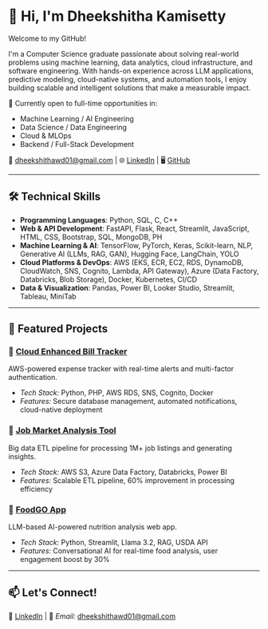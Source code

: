 <!--
*Kavyavemuri25/Kavyavemuri25* is a ✨ special ✨ repository because its README.md (this file) appears on your GitHub profile.

Here are some ideas to get you started:

- 🔭 I’m currently working on ...
- 🌱 I’m currently learning ...
- 👯 I’m looking to collaborate on ...
- 🤔 I’m looking for help with ...
- 💬 Ask me about ...
- 📫 How to reach me: ...
- 😄 Pronouns: ...
- ⚡ Fun fact: ...
-->

# 👋 Hi, I'm Dheekshitha Kamisetty  

Welcome to my GitHub!

I'm a Computer Science graduate passionate about solving real-world problems using machine learning, data analytics, cloud infrastructure, and software engineering. With hands-on experience across LLM applications, predictive modeling, cloud-native systems, and automation tools, I enjoy building scalable and intelligent solutions that make a measurable impact.

📍 Currently open to full-time opportunities in:  
- Machine Learning / AI Engineering  
- Data Science / Data Engineering  
- Cloud & MLOps  
- Backend / Full-Stack Development 

📧 dheekshithawd01@gmail.com | 🌐 [LinkedIn](https://www.linkedin.com/in/sai-dheekshitha-kamisetty-a547801a0/) | 🖥️ [GitHub](https://github.com/Dheekshitha-02)  

---

## 🛠️ Technical Skills  
- **Programming Languages**: Python, SQL, C, C++
- **Web & API Development**: FastAPI, Flask, React, Streamlit, JavaScript, HTML, CSS, Bootstrap, SQL, MongoDB, PH
- **Machine Learning & AI**: TensorFlow, PyTorch, Keras, Scikit-learn, NLP, Generative AI (LLMs, RAG, GAN), Hugging Face, LangChain, YOLO 
- **Cloud Platforms & DevOps**: AWS (EKS, ECR, EC2, RDS, DynamoDB, CloudWatch, SNS, Cognito, Lambda, API Gateway), Azure (Data Factory, Databricks, Blob Storage), Docker, Kubernetes, CI/CD 
- **Data & Visualization**: Pandas, Power BI, Looker Studio, Streamlit, Tableau, MiniTab


---

## 📌 Featured Projects  

### 🔹 [Cloud Enhanced Bill Tracker]()  
AWS-powered expense tracker with real-time alerts and multi-factor authentication.  
- *Tech Stack:* Python, PHP, AWS RDS, SNS, Cognito, Docker  
- *Features:* Secure database management, automated notifications, cloud-native deployment  

### 🔹 [Job Market Analysis Tool]()  
Big data ETL pipeline for processing 1M+ job listings and generating insights.  
- *Tech Stack:* AWS S3, Azure Data Factory, Databricks, Power BI  
- *Features:* Scalable ETL pipeline, 60% improvement in processing efficiency  

### 🔹 [FoodGO App]()  
LLM-based AI-powered nutrition analysis web app.  
- *Tech Stack:* Python, Streamlit, Llama 3.2, RAG, USDA API  
- *Features:* Conversational AI for real-time food analysis, user engagement boost by 30%  

---

## 📫 Let's Connect!  
💼 [LinkedIn](https://www.linkedin.com/in/sai-dheekshitha-kamisetty-a547801a0/) | 📧 *Email:* dheekshithawd01@gmail.com
